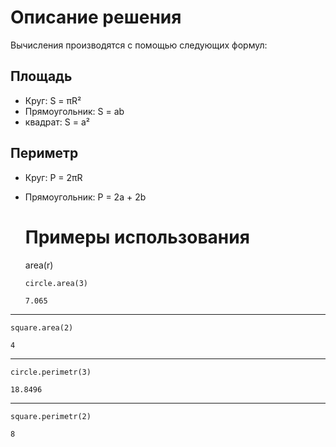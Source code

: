 # Описание решения
Вычисления производятся с помощью следующих формул:

## Площадь
- Круг: S = πR²
- Прямоугольник: S = ab
- квадрат: S = a²

## Периметр
- Круг: P = 2πR
- Прямоугольник: P = 2a + 2b

  # Примеры использования
  area(r)
  
  ```
  circle.area(3)
  ```
  ```
  7.065
  ```
---
  ```
  square.area(2)
  ```
  ```
  4
  ```
---
  ```
  circle.perimetr(3)
  ```
  ```
  18.8496
  ```
---
  ```
  square.perimetr(2)
  ```
  ```
  8
  ```
